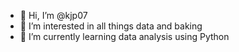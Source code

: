 - 👋 Hi, I’m @kjp07
- 👀 I’m interested in all things data and baking
- 🌱 I’m currently learning data analysis using Python

<!---
kjp07/kjp07 is a ✨ special ✨ repository because its `README.md` (this file) appears on your GitHub profile.
You can click the Preview link to take a look at your changes.
--->
